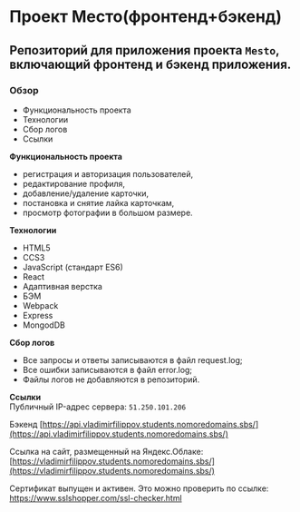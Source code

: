 # **Проект Место(фронтенд+бэкенд)**

## **Репозиторий для приложения проекта `Mesto`, включающий фронтенд и бэкенд приложения.**  

### **Обзор**
* Функциональность проекта
* Технологии
* Сбор логов
* Ссылки


**Функциональность проекта**
- регистрация и авторизация пользователей,
- редактирование профиля,
- добавление/удаление карточки,
- постановка и снятие лайка карточкам,
- просмотр фотографии в большом размере.

**Технологии**  
- HTML5
- CCS3
- JavaScript (стандарт ES6)
- React
- Адаптивная верстка
- БЭМ
- Webpack
- Express
- MongodDB

**Сбор логов**
- Все запросы и ответы записываются в файл request.log;
- Все ошибки записываются в файл error.log;
- Файлы логов не добавляются в репозиторий.



**Ссылки**  
Публичный IP-адрес сервера: `51.250.101.206`  

Бэкенд [https://api.vladimirfilippov.students.nomoredomains.sbs/](https://api.vladimirfilippov.students.nomoredomains.sbs/)

Ссылка на сайт, размещенный на Яндекс.Облаке: [https://vladimirfilippov.students.nomoredomains.sbs/](https://vladimirfilippov.students.nomoredomains.sbs/)  

Сертификат выпущен и активен. Это можно проверить по ссылке: https://www.sslshopper.com/ssl-checker.html  